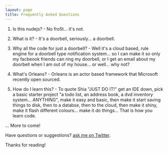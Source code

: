 ```yaml
---
layout: page
title: Frequently Asked Questions
---
```


1. Is this nudejs? - No fro5t... it's not.  

2. What is it? - It's a doorbell, seriously... a doorbell.  

3. Why all the code for just a doorbell? - Well it's a cloud based, rule engine for a doorbell type notification system... so I can make it so only my facbeook friends can ring my doorbell, or I get an email about my doorbell when I am out of my house... or well... why not?  

4. What's Orleans? - Orleans is an actor based framework that Microsoft recently open sourced.  

5. How do I learn this? - To quote Shia "JUST DO IT!" get an IDE down, pick a basic starter project "a todo list, an address book, a dvd inventory system... ANYTHING", make it easy and basic, then make it start saving things to disk, then to a databse, then to the cloud, then make it shiny, make it flash different colours... make it *do* things... That is how you learn code. 

... More to come!   

Have questions or suggestions? [ask me on Twitter](https://twitter.com/MikeDoesCode).

Thanks for reading!
